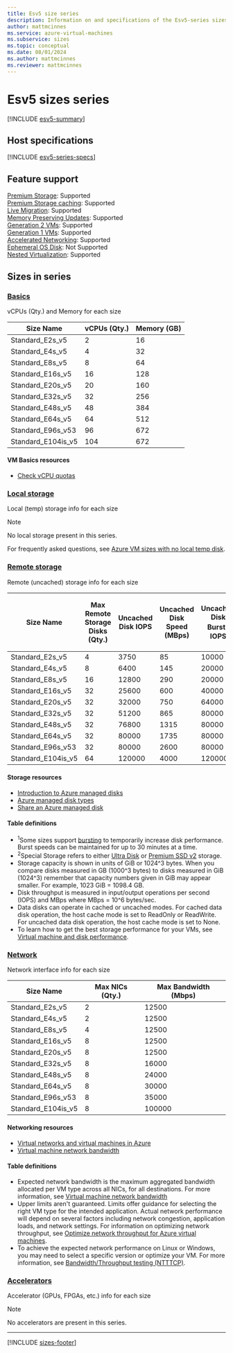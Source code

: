 ```yaml
---
title: Esv5 size series
description: Information on and specifications of the Esv5-series sizes
author: mattmcinnes
ms.service: azure-virtual-machines
ms.subservice: sizes
ms.topic: conceptual
ms.date: 08/01/2024
ms.author: mattmcinnes
ms.reviewer: mattmcinnes
---
```


# Esv5 sizes series

[!INCLUDE [esv5-summary](./includes/esv5-series-summary.md)]

## Host specifications
[!INCLUDE [esv5-series-specs](./includes/esv5-series-specs.md)]

## Feature support
[Premium Storage](../../premium-storage-performance.md): Supported <br>[Premium Storage caching](../../premium-storage-performance.md): Supported <br>[Live Migration](../../maintenance-and-updates.md): Supported <br>[Memory Preserving Updates](../../maintenance-and-updates.md): Supported <br>[Generation 2 VMs](../../generation-2.md): Supported <br>[Generation 1 VMs](../../generation-2.md): Supported <br>[Accelerated Networking](../../../virtual-network/create-vm-accelerated-networking-cli.md): Supported <br>[Ephemeral OS Disk](../../ephemeral-os-disks.md): Not Supported <br>[Nested Virtualization](/virtualization/hyper-v-on-windows/user-guide/nested-virtualization): Supported <br>

## Sizes in series

### [Basics](#tab/sizebasic)

vCPUs (Qty.) and Memory for each size

| Size Name | vCPUs (Qty.) | Memory (GB) |
| --- | --- | --- |
| Standard_E2s_v5 | 2 | 16 |
| Standard_E4s_v5 | 4 | 32 |
| Standard_E8s_v5 | 8 | 64 |
| Standard_E16s_v5 | 16 | 128 |
| Standard_E20s_v5 | 20 | 160 |
| Standard_E32s_v5 | 32 | 256 |
| Standard_E48s_v5 | 48 | 384 |
| Standard_E64s_v5 | 64 | 512 |
| Standard_E96s_v53 | 96 | 672 |
| Standard_E104is_v5 | 104 | 672 |

#### VM Basics resources
- [Check vCPU quotas](../../../virtual-machines/quotas.md)

### [Local storage](#tab/sizestoragelocal)

Local (temp) storage info for each size

> [!NOTE]
> No local storage present in this series.
>
> For frequently asked questions, see [Azure VM sizes with no local temp disk](../../azure-vms-no-temp-disk.yml).



### [Remote storage](#tab/sizestorageremote)

Remote (uncached) storage info for each size

| Size Name | Max Remote Storage Disks (Qty.) | Uncached Disk IOPS | Uncached Disk Speed (MBps) | Uncached Disk Burst<sup>1</sup> IOPS | Uncached Disk Burst<sup>1</sup> Speed (MBps) | Uncached Special<sup>2</sup> Disk IOPS | Uncached Special<sup>2</sup> Disk Speed (MBps) | Uncached Burst<sup>1</sup> Special<sup>2</sup> Disk IOPS | Uncached Burst<sup>1</sup> Special<sup>2</sup> Disk Speed (MBps) |
| --- | --- | --- | --- | --- | --- | --- | --- | --- | --- |
| Standard_E2s_v5 | 4 | 3750 | 85 | 10000 | 1200 |  |  |  |  |
| Standard_E4s_v5 | 8 | 6400 | 145 | 20000 | 1200 |  |  |  |  |
| Standard_E8s_v5 | 16 | 12800 | 290 | 20000 | 1200 |  |  |  |  |
| Standard_E16s_v5 | 32 | 25600 | 600 | 40000 | 1200 |  |  |  |  |
| Standard_E20s_v5 | 32 | 32000 | 750 | 64000 | 1600 |  |  |  |  |
| Standard_E32s_v5 | 32 | 51200 | 865 | 80000 | 2000 |  |  |  |  |
| Standard_E48s_v5 | 32 | 76800 | 1315 | 80000 | 3000 |  |  |  |  |
| Standard_E64s_v5 | 32 | 80000 | 1735 | 80000 | 3000 |  |  |  |  |
| Standard_E96s_v53 | 32 | 80000 | 2600 | 80000 | 4000 |  |  |  |  |
| Standard_E104is_v5 | 64 | 120000 | 4000 | 120000 | 4000 |  |  |  |  |

#### Storage resources
- [Introduction to Azure managed disks](../../../virtual-machines/managed-disks-overview.md)
- [Azure managed disk types](../../../virtual-machines/disks-types.md)
- [Share an Azure managed disk](../../../virtual-machines/disks-shared.md)

#### Table definitions
- <sup>1</sup>Some sizes support [bursting](../../disk-bursting.md) to temporarily increase disk performance. Burst speeds can be maintained for up to 30 minutes at a time.
- <sup>2</sup>Special Storage refers to either [Ultra Disk](../../../virtual-machines/disks-enable-ultra-ssd.md) or [Premium SSD v2](../../../virtual-machines/disks-deploy-premium-v2.md) storage.
- Storage capacity is shown in units of GiB or 1024^3 bytes. When you compare disks measured in GB (1000^3 bytes) to disks measured in GiB (1024^3) remember that capacity numbers given in GiB may appear smaller. For example, 1023 GiB = 1098.4 GB.
- Disk throughput is measured in input/output operations per second (IOPS) and MBps where MBps = 10^6 bytes/sec.
- Data disks can operate in cached or uncached modes. For cached data disk operation, the host cache mode is set to ReadOnly or ReadWrite. For uncached data disk operation, the host cache mode is set to None.
- To learn how to get the best storage performance for your VMs, see [Virtual machine and disk performance](../../../virtual-machines/disks-performance.md).


### [Network](#tab/sizenetwork)

Network interface info for each size

| Size Name | Max NICs (Qty.) | Max Bandwidth (Mbps) |
| --- | --- | --- |
| Standard_E2s_v5 | 2 | 12500 |
| Standard_E4s_v5 | 2 | 12500 |
| Standard_E8s_v5 | 4 | 12500 |
| Standard_E16s_v5 | 8 | 12500 |
| Standard_E20s_v5 | 8 | 12500 |
| Standard_E32s_v5 | 8 | 16000 |
| Standard_E48s_v5 | 8 | 24000 |
| Standard_E64s_v5 | 8 | 30000 |
| Standard_E96s_v53 | 8 | 35000 |
| Standard_E104is_v5 | 8 | 100000 |

#### Networking resources
- [Virtual networks and virtual machines in Azure](../../../virtual-network/network-overview.md)
- [Virtual machine network bandwidth](../../../virtual-network/virtual-machine-network-throughput.md)

#### Table definitions
- Expected network bandwidth is the maximum aggregated bandwidth allocated per VM type across all NICs, for all destinations. For more information, see [Virtual machine network bandwidth](../../../virtual-network/virtual-machine-network-throughput.md)
- Upper limits aren't guaranteed. Limits offer guidance for selecting the right VM type for the intended application. Actual network performance will depend on several factors including network congestion, application loads, and network settings. For information on optimizing network throughput, see [Optimize network throughput for Azure virtual machines](../../../virtual-network/virtual-network-optimize-network-bandwidth.md). 
-  To achieve the expected network performance on Linux or Windows, you may need to select a specific version or optimize your VM. For more information, see [Bandwidth/Throughput testing (NTTTCP)](../../../virtual-network/virtual-network-bandwidth-testing.md).

### [Accelerators](#tab/sizeaccelerators)

Accelerator (GPUs, FPGAs, etc.) info for each size

> [!NOTE]
> No accelerators are present in this series.

---

[!INCLUDE [sizes-footer](../includes/sizes-footer.md)]
